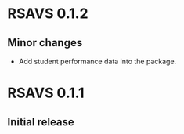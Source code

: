 # RSAVS 0.1.2

## Minor changes

- Add student performance data into the package.

# RSAVS 0.1.1

## Initial release

